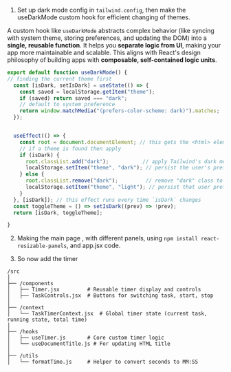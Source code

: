 1. Set up dark mode config in `tailwind.config`, then make the useDarkMode custom hook for efficient changing of themes.

A custom hook like `useDarkMode` abstracts complex behavior (like syncing with system theme, storing preferences, and updating the DOM) into a **single, reusable function**. It helps you **separate logic from UI**, making your app more maintainable and scalable. This aligns with React's design philosophy of building apps with **composable, self-contained logic units**.

```javascript
export default function useDarkMode() {
// finding the current theme first 
  const [isDark, setIsDark] = useState(() => {
    const saved = localStorage.getItem("theme");
    if (saved) return saved === "dark";
    // default to system preference
    return window.matchMedia("(prefers-color-scheme: dark)").matches;
  });


  useEffect(() => {
    const root = document.documentElement; // this gets the <html> element
    // if a theme is found then apply
    if (isDark) {
      root.classList.add("dark");           // apply Tailwind's dark mode by adding "dark" class to <html>
      localStorage.setItem("theme", "dark"); // persist the user's preference in localStorage
    } else {
      root.classList.remove("dark");         // remove "dark" class to switch back to light mode
      localStorage.setItem("theme", "light"); // persist that user prefers light mode
    }
  }, [isDark]); // this effect runs every time `isDark` changes
  const toggleTheme = () => setIsDark((prev) => !prev);
  return [isDark, toggleTheme];

}
```


2. Making the main page , with different panels, using `npm install react-resizable-panels`, and app.jsx code.


3. So now add  the timer 
```
/src
│
├── /components
│   ├── Timer.jsx         # Reusable timer display and controls
│   ├── TaskControls.jsx  # Buttons for switching task, start, stop
│
├── /context
│   └── TaskTimerContext.jsx  # Global timer state (current task, running state, total time)
│
├── /hooks
│   ├── useTimer.js       # Core custom timer logic
│   └── useDocumentTitle.js # For updating HTML title
│
├── /utils
│   └── formatTime.js     # Helper to convert seconds to MM:SS

```
